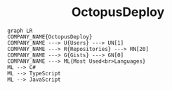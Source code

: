 <h1 align="center">OctopusDeploy</h1>

```mermaid
graph LR
COMPANY_NAME{OctopusDeploy}
COMPANY_NAME ---> U{Users} ---> UN[1]
COMPANY_NAME ---> R{Repositories} ---> RN[20]
COMPANY_NAME ---> G{Gists} ---> GN[0]
COMPANY_NAME ---> ML{Most Used<br>Languages}
ML --> C#
ML --> TypeScript
ML --> JavaScript
```
